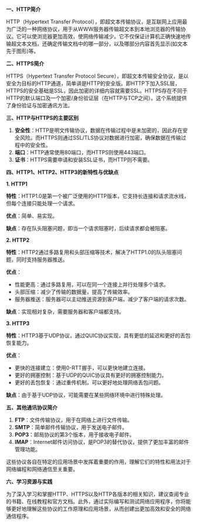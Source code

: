 **一、HTTP简介**

HTTP（Hypertext Transfer Protocol），即超文本传输协议，是互联网上应用最为广泛的一种网络协议，用于从WWW服务器传输超文本到本地浏览器的传输协议。它可以使浏览器更加高效，使网络传输减少。它不仅保证计算机正确快速地传输超文本文档，还确定传输文档中的哪一部分，以及哪部分内容首先显示(如文本先于图形)等。

**二、HTTPS简介**

HTTPS（Hypertext Transfer Protocol Secure），即超文本传输安全协议，是以安全为目标的HTTP通道，简单讲是HTTP的安全版。即HTTP下加入SSL层，HTTPS的安全基础是SSL，因此加密的详细内容就需要SSL。HTTPS存在不同于HTTP的默认端口及一个加密/身份验证层（在HTTP与TCP之间）。这个系统提供了身份验证与加密通讯方法。

**三、HTTP与HTTPS的主要区别**

1. **安全性**：HTTP是明文传输协议，数据在传输过程中是未加密的，因此存在安全风险。而HTTPS则通过SSL/TLS协议对数据进行加密，确保数据在传输过程中的安全性。
2. **端口**：HTTP通常使用80端口，而HTTPS则使用443端口。
3. **证书**：HTTPS需要申请和安装SSL证书，而HTTP则不需要。

**四、HTTP1、HTTP2、HTTP3的新特性与优缺点**

**1. HTTP1**

**特性**：HTTP1.0是第一个被广泛使用的HTTP版本，它支持长连接和请求流水线，但每个连接只能处理一个请求。

**优点**：简单、易实现。

**缺点**：存在队头阻塞问题，即当一个请求阻塞时，后续请求都会被阻塞。

**2. HTTP2**

**特性**：HTTP2通过多路复用和头部压缩等技术，解决了HTTP1.0的队头阻塞问题，同时支持服务器推送。

**优点**：
- 性能更高：通过多路复用，可以在同一个连接上并行处理多个请求。
- 头部压缩：减少了传输的数据量，提高了传输效率。
- 服务器推送：服务器可以主动推送资源到客户端，减少了客户端的请求次数。

**缺点**：实现相对复杂，需要服务器和客户端都支持。

**3. HTTP3**

**特性**：HTTP3基于UDP协议，通过QUIC协议实现，具有更低的延迟和更好的丢包恢复能力。

**优点**：
- 更快的连接建立：使用0-RTT握手，可以更快地建立连接。
- 更好的拥塞控制：基于UDP的QUIC协议具有更好的拥塞控制能力。
- 更好的丢包恢复：通过重传机制，可以更好地处理网络丢包问题。

**缺点**：由于基于UDP协议，可能需要在某些网络环境中进行特殊处理。

**五、其他通讯协议简介**

1. **FTP**：文件传输协议，用于在网络上进行文件传输。
2. **SMTP**：简单邮件传输协议，用于发送电子邮件。
3. **POP3**：邮局协议的第3个版本，用于接收电子邮件。
4. **IMAP**：Internet邮件访问协议，是POP3的替代协议，提供了更加丰富的邮件管理功能。

这些协议各自在特定的应用场景中发挥着重要的作用，理解它们的特性和用法对于网络编程和网络通信至关重要。

**六、学习资源与实践**

为了深入学习和掌握HTTP、HTTPS以及HTTP各版本的相关知识，建议查阅专业的书籍、在线教程和官方文档。此外，通过实际编写和测试网络应用程序，你将能够更好地理解这些协议的工作原理和应用场景，从而创建出更加高效和安全的网络通信程序。